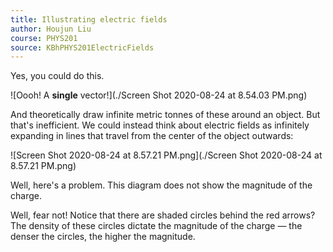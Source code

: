 ```yaml
---
title: Illustrating electric fields
author: Houjun Liu
course: PHYS201
source: KBhPHYS201ElectricFields
---
```


Yes, you could do this.


![Oooh! A **single** vector!](./Screen Shot 2020-08-24 at 8.54.03 PM.png)

And theoretically draw infinite metric tonnes of these around an object. But that's inefficient. We could instead think about electric fields as infinitely expanding in lines that travel from the center of the object outwards:


![Screen Shot 2020-08-24 at 8.57.21 PM.png](./Screen Shot 2020-08-24 at 8.57.21 PM.png)

Well, here's a problem. This diagram does not show the magnitude of the charge. 

Well, fear not! Notice that there are shaded circles behind the red arrows? The density of these circles dictate the magnitude of the charge — the denser the circles, the higher the magnitude.
